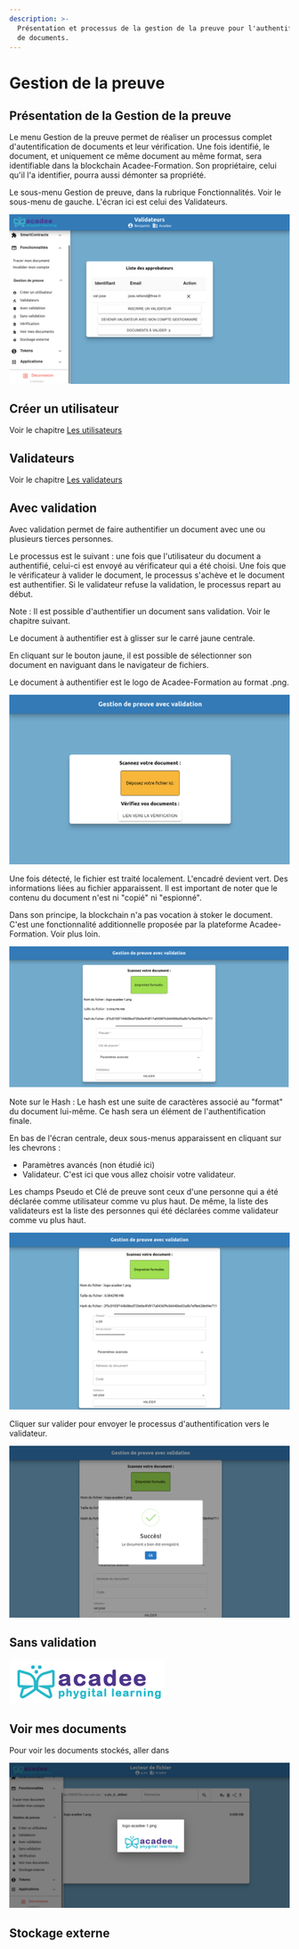 ```yaml
---
description: >-
  Présentation et processus de la gestion de la preuve pour l'authentification
  de documents.
---
```


# Gestion de la preuve

## Présentation de la Gestion de la preuve

Le menu Gestion de la preuve permet de réaliser un processus complet d'autentification de documents et leur vérification. Une fois identifié, le document, et uniquement ce même document au même format, sera identifiable dans la blockchain Acadee-Formation. Son propriétaire, celui qu'il l'a identifier, pourra aussi démonter sa propriété.

Le sous-menu Gestion de preuve, dans la rubrique Fonctionnalités. Voir le sous-menu de gauche. L'écran ici est celui des Validateurs.

![Dans Fonctionnalit&#xE9;s &amp;gt; Gestion de preuve, le sous-menu pour l&apos;authentification de document appara&#xEF;t.](../../.gitbook/assets/v19-gestion-preuve.png)

## Créer un utilisateur

Voir le chapitre [Les utilisateurs](../utilisateur.md)

## Validateurs

Voir le chapitre [Les validateurs](../validateur.md)

## Avec validation

Avec validation permet de faire authentifier un document avec une ou plusieurs tierces personnes.

Le processus est le suivant : une fois que l'utilisateur du document a authentifié, celui-ci est envoyé au vérificateur qui a été choisi. Une fois que le vérificateur à valider le document, le processus s'achève et le document est authentifier. Si le validateur refuse la validation, le processus repart au début.

Note : Il est possible d'authentifier un document sans validation. Voir le chapitre suivant.

Le document à authentifier est à glisser sur le carré jaune centrale.

En cliquant sur le bouton jaune, il est possible de sélectionner son document en naviguant dans le navigateur de fichiers.

Le document à authentifier est le logo de Acadee-Formation au format .png.

![Dans Gestion de preuve &amp;gt; Avec validation, l&apos;espace en orange permet de s&#xE9;lectionner votre document. ](../../.gitbook/assets/v19-scanner-document.png)

Une fois détecté, le fichier est traité localement. L'encadré devient vert. Des informations liées au fichier apparaissent. Il est important de noter que le contenu du document n'est ni "copié" ni "espionné".

Dans son principe, la blockchain n'a pas vocation à stoker le document. C'est une fonctionnalité additionnelle proposée par la plateforme Acadee-Formation. Voir plus loin.

![Une fois d&#xE9;tect&#xE9;, le document est trait&#xE9; localement. Les donn&#xE9;es &#xE0; entrer sont &#xE0; conserver.](../../.gitbook/assets/v19-document-scanne.png)

Note sur le Hash : Le hash est une suite de caractères associé au "format" du document lui-même. Ce hash sera un élément de l'authentification finale.

En bas de l'écran centrale, deux sous-menus apparaissent en cliquant sur les chevrons :

* Paramètres avancés \(non étudié ici\)
* Validateur. C'est ici que vous allez choisir votre validateur.

Les champs Pseudo et Clé de preuve sont ceux d'une personne qui a été déclarée comme utilisateur comme vu plus haut. De même, la liste des validateurs est la liste des personnes qui été déclarées comme validateur comme vu plus haut.

![L&apos;&#xE9;cran a &#xE9;t&#xE9; compl&#xE9;t&#xE9; avec le nom de l&apos;utilisateur et la s&#xE9;lection d&apos;un validateur.](../../.gitbook/assets/v19-document-info.png)

Cliquer sur valider pour envoyer le processus d'authentification vers le validateur.

![](../../.gitbook/assets/v19-authentification-document-succes.png)

## Sans validation

![](../../.gitbook/assets/logo-acadee-1.png)

## Voir mes documents

Pour voir les documents stockés, aller dans

![](../../.gitbook/assets/v03-documents-voir%20%281%29%20%282%29%20%282%29.png)

## Stockage externe

